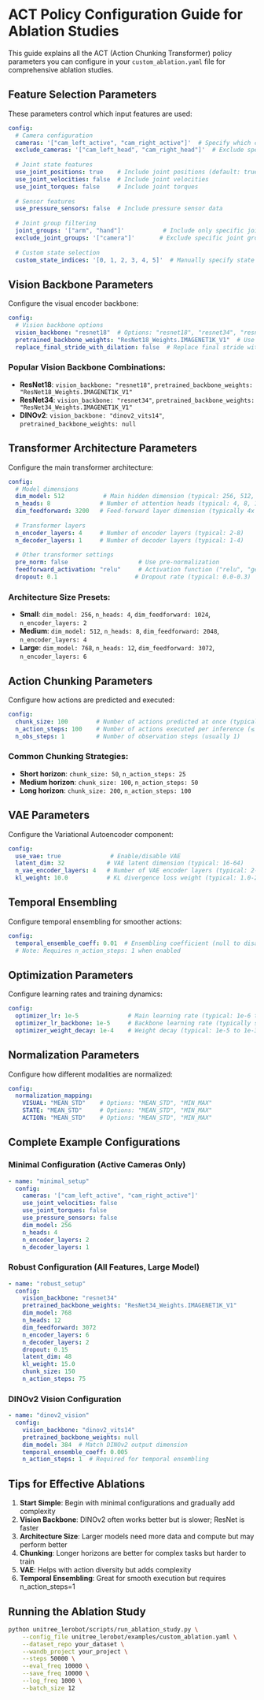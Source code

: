 # ACT Policy Configuration Guide for Ablation Studies

This guide explains all the ACT (Action Chunking Transformer) policy parameters you can configure in your `custom_ablation.yaml` file for comprehensive ablation studies.

## Feature Selection Parameters

These parameters control which input features are used:

```yaml
config:
  # Camera configuration
  cameras: '["cam_left_active", "cam_right_active"]'  # Specify which cameras to use
  exclude_cameras: '["cam_left_head", "cam_right_head"]'  # Exclude specific cameras
  
  # Joint state features
  use_joint_positions: true    # Include joint positions (default: true)
  use_joint_velocities: false  # Include joint velocities
  use_joint_torques: false     # Include joint torques
  
  # Sensor features
  use_pressure_sensors: false  # Include pressure sensor data
  
  # Joint group filtering
  joint_groups: '["arm", "hand"]'           # Include only specific joint groups
  exclude_joint_groups: '["camera"]'       # Exclude specific joint groups
  
  # Custom state selection
  custom_state_indices: '[0, 1, 2, 3, 4, 5]'  # Manually specify state indices
```

## Vision Backbone Parameters

Configure the visual encoder backbone:

```yaml
config:
  # Vision backbone options
  vision_backbone: "resnet18"  # Options: "resnet18", "resnet34", "resnet50", "dinov2_vits14", "dinov2_vitb14", "dinov2_vitl14", "dinov2_vitg14"
  pretrained_backbone_weights: "ResNet18_Weights.IMAGENET1K_V1"  # Use pretrained weights or null
  replace_final_stride_with_dilation: false  # Replace final stride with dilation
```

### Popular Vision Backbone Combinations:
- **ResNet18**: `vision_backbone: "resnet18"`, `pretrained_backbone_weights: "ResNet18_Weights.IMAGENET1K_V1"`
- **ResNet34**: `vision_backbone: "resnet34"`, `pretrained_backbone_weights: "ResNet34_Weights.IMAGENET1K_V1"`
- **DINOv2**: `vision_backbone: "dinov2_vits14"`, `pretrained_backbone_weights: null`

## Transformer Architecture Parameters

Configure the main transformer architecture:

```yaml
config:
  # Model dimensions
  dim_model: 512           # Main hidden dimension (typical: 256, 512, 768, 1024)
  n_heads: 8              # Number of attention heads (typical: 4, 8, 12, 16)
  dim_feedforward: 3200   # Feed-forward layer dimension (typically 4x dim_model)
  
  # Transformer layers
  n_encoder_layers: 4     # Number of encoder layers (typical: 2-8)
  n_decoder_layers: 1     # Number of decoder layers (typical: 1-4)
  
  # Other transformer settings
  pre_norm: false                    # Use pre-normalization
  feedforward_activation: "relu"     # Activation function ("relu", "gelu")
  dropout: 0.1                      # Dropout rate (typical: 0.0-0.3)
```

### Architecture Size Presets:
- **Small**: `dim_model: 256`, `n_heads: 4`, `dim_feedforward: 1024`, `n_encoder_layers: 2`
- **Medium**: `dim_model: 512`, `n_heads: 8`, `dim_feedforward: 2048`, `n_encoder_layers: 4`
- **Large**: `dim_model: 768`, `n_heads: 12`, `dim_feedforward: 3072`, `n_encoder_layers: 6`

## Action Chunking Parameters

Configure how actions are predicted and executed:

```yaml
config:
  chunk_size: 100        # Number of actions predicted at once (typical: 50-200)
  n_action_steps: 100    # Number of actions executed per inference (≤ chunk_size)
  n_obs_steps: 1         # Number of observation steps (usually 1)
```

### Common Chunking Strategies:
- **Short horizon**: `chunk_size: 50`, `n_action_steps: 25`
- **Medium horizon**: `chunk_size: 100`, `n_action_steps: 50`
- **Long horizon**: `chunk_size: 200`, `n_action_steps: 100`

## VAE Parameters

Configure the Variational Autoencoder component:

```yaml
config:
  use_vae: true              # Enable/disable VAE
  latent_dim: 32            # VAE latent dimension (typical: 16-64)
  n_vae_encoder_layers: 4   # Number of VAE encoder layers (typical: 2-6)
  kl_weight: 10.0           # KL divergence loss weight (typical: 1.0-20.0)
```

## Temporal Ensembling

Configure temporal ensembling for smoother actions:

```yaml
config:
  temporal_ensemble_coeff: 0.01  # Ensembling coefficient (null to disable, typical: 0.001-0.1)
  # Note: Requires n_action_steps: 1 when enabled
```

## Optimization Parameters

Configure learning rates and training dynamics:

```yaml
config:
  optimizer_lr: 1e-5              # Main learning rate (typical: 1e-6 to 1e-4)
  optimizer_lr_backbone: 1e-5     # Backbone learning rate (typically same or lower)
  optimizer_weight_decay: 1e-4    # Weight decay (typical: 1e-5 to 1e-3)
```

## Normalization Parameters

Configure how different modalities are normalized:

```yaml
config:
  normalization_mapping:
    VISUAL: "MEAN_STD"    # Options: "MEAN_STD", "MIN_MAX"
    STATE: "MEAN_STD"     # Options: "MEAN_STD", "MIN_MAX"  
    ACTION: "MEAN_STD"    # Options: "MEAN_STD", "MIN_MAX"
```

## Complete Example Configurations

### Minimal Configuration (Active Cameras Only)
```yaml
- name: "minimal_setup"
  config:
    cameras: '["cam_left_active", "cam_right_active"]'
    use_joint_velocities: false
    use_joint_torques: false
    use_pressure_sensors: false
    dim_model: 256
    n_heads: 4
    n_encoder_layers: 2
    n_decoder_layers: 1
```

### Robust Configuration (All Features, Large Model)
```yaml
- name: "robust_setup"
  config:
    vision_backbone: "resnet34"
    pretrained_backbone_weights: "ResNet34_Weights.IMAGENET1K_V1"
    dim_model: 768
    n_heads: 12
    dim_feedforward: 3072
    n_encoder_layers: 6
    n_decoder_layers: 2
    dropout: 0.15
    latent_dim: 48
    kl_weight: 15.0
    chunk_size: 150
    n_action_steps: 75
```

### DINOv2 Vision Configuration
```yaml
- name: "dinov2_vision"
  config:
    vision_backbone: "dinov2_vits14"
    pretrained_backbone_weights: null
    dim_model: 384  # Match DINOv2 output dimension
    temporal_ensemble_coeff: 0.005
    n_action_steps: 1  # Required for temporal ensembling
```

## Tips for Effective Ablations

1. **Start Simple**: Begin with minimal configurations and gradually add complexity
2. **Vision Backbone**: DINOv2 often works better but is slower; ResNet is faster
3. **Architecture Size**: Larger models need more data and compute but may perform better
4. **Chunking**: Longer horizons are better for complex tasks but harder to train
5. **VAE**: Helps with action diversity but adds complexity
6. **Temporal Ensembling**: Great for smooth execution but requires n_action_steps=1

## Running the Ablation Study

```bash
python unitree_lerobot/scripts/run_ablation_study.py \
    --config_file unitree_lerobot/examples/custom_ablation.yaml \
    --dataset_repo your_dataset \
    --wandb_project your_project \
    --steps 50000 \
    --eval_freq 10000 \
    --save_freq 10000 \
    --log_freq 1000 \
    --batch_size 12
```
